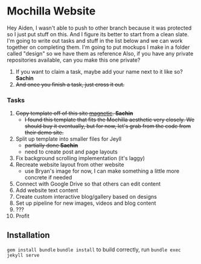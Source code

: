 
Mochilla Website 
================

Hey Aiden, I wasn't able to push to other branch because it was protected so I just put stuff on
this. And I figure its better to start from a clean slate.  I'm going to write out tasks and stuff
in the list below and we can work together on completing them. I'm going to put mockups I make in
a folder called "design" so we have them as reference Also, if you have any private repositories available, can
you make this one private?

1. If you want to claim a task, maybe add your name next to it like so? **Sachin**
1. ~~And once you finish a task, just cross it out.~~

### Tasks

1.  ~~Copy template off of this site [magnetic](https://pixelarity.com/magnetic). **Sachin**~~
    - ~~I found this template that fits the Mochilla aesthetic very closely. We should buy it
      eventually, but for now, let's grab from the code from their demo site.~~
2.  Split up template into smaller files for Jeyll
    - ~~partially done **Sachin**~~
    - need to create post and page layouts
3.  Fix background scrolling implementation (it's laggy)
3.  Recreate website layout from other website
    - use Bryan's image for now, I can make something a little more concrete if needed
4.  Connect with Google Drive so that others can edit content
5.  Add website text content
6.  Create custom interactive blog/gallery based on designs
7.  Set up pipeline for new images, videos and blog content
7.  ???
8.  Profit

## Installation

`gem install bundle`
`bundle install`
to build correctly, run `bundle exec jekyll serve`
